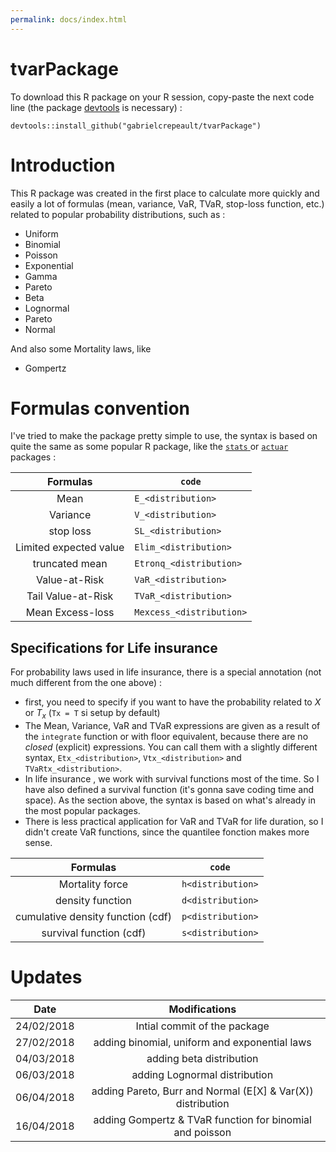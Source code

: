 ```yaml
---
permalink: docs/index.html
---
```


# tvarPackage
To download this R package on your R session, copy-paste the next code line (the package [devtools](https://cran.r-project.org/web/packages/devtools/index.html) is necessary) :

```
devtools::install_github("gabrielcrepeault/tvarPackage")
```

# Introduction
This R package was created in the first place to calculate more quickly and easily a lot of formulas (mean, variance, VaR, TVaR, stop-loss function, etc.) related to popular probability distributions, such as :  

- Uniform 
- Binomial
- Poisson
- Exponential
- Gamma
- Pareto
- Beta
- Lognormal
- Pareto
- Normal

And also some Mortality laws, like

- Gompertz



# Formulas convention
I've tried to make the package pretty simple to use, the syntax is based on quite the same as some popular R package, like the [`stats` ](https://stat.ethz.ch/R-manual/R-devel/library/stats/html/00Index.html) or [`actuar`](https://cran.r-project.org/web/packages/actuar/index.html) packages :

|Formulas  | `code`|
|:-----------:|-----------------|
|Mean         |`E_<distribution>` |
|Variance     |`V_<distribution>` |
|stop loss     |`SL_<distribution>` |
|Limited expected value     |`Elim_<distribution>` |
|truncated mean     |`Etronq_<distribution>` |
|Value-at-Risk     |`VaR_<distribution>` |
|Tail Value-at-Risk     |`TVaR_<distribution>` |
|Mean Excess-loss    |`Mexcess_<distribution>` |

## Specifications for Life insurance
For probability laws used in life insurance, there is a special annotation (not much different from the one above) : 

* first, you need to specify if you want to have the probability related to $X$ or $T_x$ (`Tx = T` si setup by default)
* The Mean, Variance, VaR and TVaR expressions are given as a result of the `integrate` function or with floor equivalent, because there are no *closed* (explicit) expressions. You can call them with a slightly different syntax, `Etx_<distribution>`, `Vtx_<distribution>` and `TVaRtx_<distribution>`.
* In life insurance , we work with survival functions most of the time. So I have also defined a survival function (it's gonna save coding time and space). As the section above, the syntax is based on what's already in the most popular packages.
* There is less practical application for VaR and TVaR for life duration, so I didn't create VaR functions, since the quantilee fonction makes more sense.

|Formulas  | `code`|
|:-----------:|-----------------|
|Mortality force     |`h<distribution>` |
|density function     |`d<distribution>` |
|cumulative density function (cdf)    |`p<distribution>` |
|survival function (cdf)    |`s<distribution>` |




# Updates
|Date   | Modifications|
|:-----------:|:---------:|
|24/02/2018 | Intial commit of the package|
|27/02/2018 | adding binomial, uniform and exponential laws|
|04/03/2018 | adding beta distribution|
|06/03/2018 | adding Lognormal distribution|
|06/04/2018 | adding Pareto, Burr and Normal (E[X] & Var(X)) distribution|
|16/04/2018 | adding Gompertz & TVaR function for binomial and poisson|


